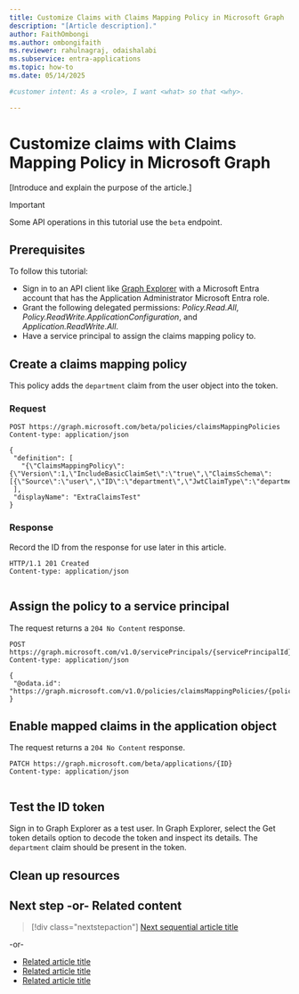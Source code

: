 ```yaml
---
title: Customize Claims with Claims Mapping Policy in Microsoft Graph
description: "[Article description]."
author: FaithOmbongi
ms.author: ombongifaith
ms.reviewer: rahulnagraj, odaishalabi
ms.subservice: entra-applications
ms.topic: how-to
ms.date: 05/14/2025

#customer intent: As a <role>, I want <what> so that <why>.

---
```


# Customize claims with Claims Mapping Policy in Microsoft Graph


[Introduce and explain the purpose of the article.]

<!-- Required: Introductory paragraphs (no heading)

Write a brief introduction that can help the user
determine whether the article is relevant for them
and to describe the task the article covers.

-->

> [!IMPORTANT]
> Some API operations in this tutorial use the `beta` endpoint.

## Prerequisites

To follow this tutorial:

- Sign in to an API client like [Graph Explorer](https://aka.ms/ge) with a Microsoft Entra account that has the Application Administrator Microsoft Entra role.
- Grant the following delegated permissions: *Policy.Read.All*, *Policy.ReadWrite.ApplicationConfiguration*, and *Application.ReadWrite.All*.
- Have a service principal to assign the claims mapping policy to.

## Create a claims mapping policy

This policy adds the `department` claim from the user object into the token.

### Request

<!-- {
  "blockType": "request",
  "name": "how_to_claims_customization_create_claims_mapping_policy"
}-->
```http
POST https://graph.microsoft.com/beta/policies/claimsMappingPolicies
Content-type: application/json

{
 "definition": [
   "{\"ClaimsMappingPolicy\":{\"Version\":1,\"IncludeBasicClaimSet\":\"true\",\"ClaimsSchema\":[{\"Source\":\"user\",\"ID\":\"department\",\"JwtClaimType\":\"department\"}]}}"
 ],
 "displayName": "ExtraClaimsTest"
}
```

### Response

Record the ID from the response for use later in this article.
```http
HTTP/1.1 201 Created
Content-type: application/json


```

## Assign the policy to a service principal

The request returns a `204 No Content` response.

<!-- {
  "blockType": "request",
  "name": "how_to_claims_customization_assign_claims_mapping_policy"
}-->
```http
POST https://graph.microsoft.com/v1.0/servicePrincipals/{servicePrincipalId}/claimsMappingPolicies/$ref
Content-type: application/json

{
 "@odata.id": "https://graph.microsoft.com/v1.0/policies/claimsMappingPolicies/{policyId}"
}
```


## Enable mapped claims in the application object

The request returns a `204 No Content` response.

<!-- {
  "blockType": "request",
  "name": "how_to_claims_customization_update_application"
}-->
```http
PATCH https://graph.microsoft.com/beta/applications/{ID}
Content-type: application/json


```

## Test the ID token

Sign in to Graph Explorer as a test user. In Graph Explorer, select the Get token details option to decode the token and inspect its details. The `department` claim should be present in the token.

## Clean up resources

<!-- Optional: Steps to clean up resources - H2

Provide steps the user can take to clean up resources that
they might no longer need.

-->

## Next step -or- Related content

> [!div class="nextstepaction"]
> [Next sequential article title](link.md)

-or-

* [Related article title](link.md)
* [Related article title](link.md)
* [Related article title](link.md)

<!-- Optional: Next step or Related content - H2

Consider adding one of these H2 sections (not both):

A "Next step" section that uses 1 link in a blue box 
to point to a next, consecutive article in a sequence.

-or- 

A "Related content" section that lists links to 
1 to 3 articles the user might find helpful.

-->

<!--

Remove all comments except the customer intent
before you sign off or merge to the main branch.

-->